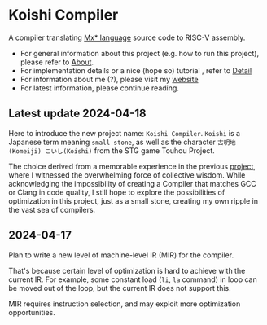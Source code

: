 # Koishi Compiler

A compiler translating [Mx* language](https://github.com/ACMClassCourses/Compiler-Design-Implementation?tab=readme-ov-file#%E4%BA%8Cmx-%E8%AF%AD%E8%A8%80%E5%AE%9A%E4%B9%89) source code to RISC-V assembly.

- For general information about this project (e.g. how to run this project), please refer to [About](docs/about.md).
- For implementation details or a nice (hope so) tutorial , refer to [Detail](docs/detail.md)
- For information about me (?), please visit my [website](https://darksharpness.github.io)
- For latest information, please continue reading.

## Latest update 2024-04-18

Here to introduce the new project name: `Koishi Compiler`. `Koishi` is a Japanese term meaning `small stone`, as well as the character `古明地(Komeiji) こいし(Koishi)` from the STG game Touhou Project.

The choice derived from a memorable experience in the previous [project](https://github.com/DarkSharpness/Mx-Compiler), where I witnessed the overwhelming force of collective wisdom. While acknowledging the impossibility of creating a Compiler that matches GCC or Clang in code quality, I still hope to explore the possibilities of optimization in this project, just as a small stone, creating my own ripple in the vast sea of compilers.

## 2024-04-17

Plan to write a new level of machine-level IR (MIR) for the compiler.

That's because certain level of optimization is hard to achieve with the current IR. For example, some constant load (`li`, `la` command) in loop can be moved out of the loop, but the current IR does not support this.

MIR requires instruction selection, and may exploit more optimization opportunities.
